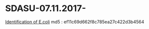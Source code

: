 # SDASU-07.11.2017-

[Identification of E.coli](https://drive.google.com/open?id=17hMl6xNC02KrnuctdljbJznFoQ4THQOf) md5 : ef11c69d662f8c785ea27c422d3b4564
